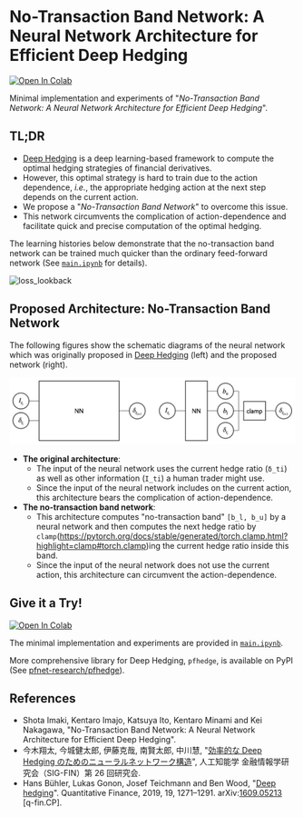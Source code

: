 # No-Transaction Band Network: A Neural Network Architecture for Efficient Deep Hedging

[![Open In Colab](https://colab.research.google.com/assets/colab-badge.svg)](https://colab.research.google.com/pfnet-reseaarch/NoTransactionBandNetwork/main.ipynb)

Minimal implementation and experiments of "*No-Transaction Band Network: A Neural Network Architecture for Efficient Deep Hedging*".

## TL;DR

* [Deep Hedging](https://arxiv.org/abs/1802.03042) is a deep learning-based framework to compute the optimal hedging strategies of financial derivatives.
* However, this optimal strategy is hard to train due to the action dependence, *i.e.*, the appropriate hedging action at the next step depends on the current action.
* We propose a "*No-Transaction Band Network*" to overcome this issue.
* This network circumvents the complication of action-dependence and facilitate quick and precise computation of the optimal hedging.

The learning histories below demonstrate that the no-transaction band network can be trained much quicker than the ordinary feed-forward network (See [`main.ipynb`](main.ipynb) for details).

![loss_lookback](fig/loss_lookback.png)

## Proposed Architecture: No-Transaction Band Network

The following figures show the schematic diagrams of the neural network which was originally proposed in [Deep Hedging](https://arxiv.org/abs/1802.03042) (left) and the proposed network (right).

![nn](fig/nn.png)

* **The original architecture**:
  - The input of the neural network uses the current hedge ratio (`δ_ti`) as well as other information (`I_ti`) a human trader might use.
  - Since the input of the neural network includes on the current action, this architecture bears the complication of action-dependence.
* **The no-transaction band network**:
  - This architecture computes "no-transaction band" `[b_l, b_u]` by a neural network and then computes the next hedge ratio by `clamp`(https://pytorch.org/docs/stable/generated/torch.clamp.html?highlight=clamp#torch.clamp)ing the current hedge ratio inside this band.
  - Since the input of the neural network does not use the current action, this architecture can circumvent the action-dependence.

## Give it a Try!

[![Open In Colab](https://colab.research.google.com/assets/colab-badge.svg)](https://colab.research.google.com/pfnet-reseaarch/NoTransactionBandNetwork/main.ipynb)

The minimal implementation and experiments are provided in [`main.ipynb`](main.ipynb).

More comprehensive library for Deep Hedging, `pfhedge`, is available on PyPI (See [pfnet-research/pfhedge](https://github.com/pfnet-research/pfhedge)).

## References

* Shota Imaki, Kentaro Imajo, Katsuya Ito, Kentaro Minami and Kei Nakagawa, "No-Transaction Band Network: A Neural Network Architecture for Efficient Deep Hedging".
* 今木翔太, 今城健太郎, 伊藤克哉, 南賢太郎, 中川慧, "[効率的な Deep Hedging のためのニューラルネットワーク構造](https://sigfin.org/026-15/)", 人工知能学 金融情報学研究会（SIG-FIN）第 26 回研究会.
* Hans Bühler, Lukas Gonon, Josef Teichmann and Ben Wood, "[Deep hedging](https://doi.org/10.1080/14697688.2019.1571683)". Quantitative Finance, 2019, 19, 1271–1291. arXiv:[1609.05213](https://arxiv.org/abs/1802.03042) [q-fin.CP].
